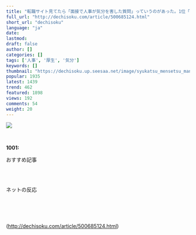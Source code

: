 ```yaml
---
title: "転職サイト見てたら「面接で人事が気分を害した質問」っていうのがあった。1位「福利厚生や給料について」。なんでだよ"
full_url: "http://dechisoku.com/article/500685124.html"
short_url: "dechisoku"
language: "ja"
date: 
lastmod: 
draft: false
author: []
categories: []
tags: ['人事', '厚生', '気分']
keywords: []
thumbnail: "https://dechisoku.up.seesaa.net/image/syukatsu_mensetsu_man-db1e2.png"
popular: 1935
latest: 1439
trend: 462
featured: 1898
views: 192
comments: 54
weight: 20
---
```


![](https://dechisoku.up.seesaa.net/image/syukatsu_mensetsu_man-db1e2.png)

<div> <br><p><b>1001:</b> <p>おすすめ記事</p><br></p><b><p></p></b><br>ネットの反応<br> <br> <br> <br> <br></div>

(http://dechisoku.com/article/500685124.html)
